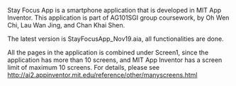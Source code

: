 Stay Focus App is a smartphone application that is developed in MIT App Inventor.
This application is part of AG101SGI group coursework, by Oh Wen Chi, Lau Wan Jing, and Chan Khai Shen.

The latest version is StayFocusApp_Nov19.aia, all functionalities are done.

All the pages in the application is combined under Screen1, since the application has more than 10 screens, and MIT App Inventor has a screen limit of maximum 10 screens. For details, please see http://ai2.appinventor.mit.edu/reference/other/manyscreens.html
